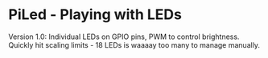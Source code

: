 # PiLed - Playing with LEDs

Version 1.0: Individual LEDs on GPIO pins, PWM to control brightness.
Quickly hit scaling limits - 18 LEDs is waaaay too many to manage manually. 

